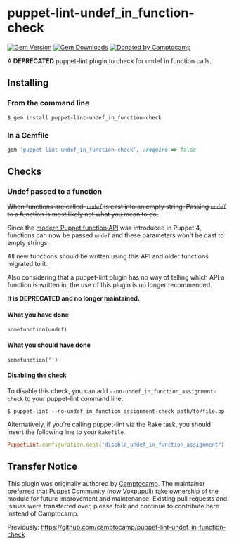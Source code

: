 puppet-lint-undef_in_function-check
===================================

[![Gem Version](https://img.shields.io/gem/v/puppet-lint-undef_in_function-check.svg)](https://rubygems.org/gems/puppet-lint-undef_in_function-check)
[![Gem Downloads](https://img.shields.io/gem/dt/puppet-lint-undef_in_function-check.svg)](https://rubygems.org/gems/puppet-lint-undef_in_function-check)
[![Donated by Camptocamp](https://img.shields.io/badge/donated%20by-camptocamp-fb7047.svg)](#transfer-notice)

A **DEPRECATED** puppet-lint plugin to check for undef in function calls.

## Installing

### From the command line

```shell
$ gem install puppet-lint-undef_in_function-check
```

### In a Gemfile

```ruby
gem 'puppet-lint-undef_in_function-check', :require => false
```

## Checks

### Undef passed to a function

~~When functions are called, `undef` is cast into an empty string. Passing `undef` to a function is most likely not what you mean to do.~~

Since the [modern Puppet function API](https://github.com/puppetlabs/puppet-specifications/blob/d2e1fcd91ed74270cbd51cf830f0338b1a10d7c4/language/func-api.md)
was introduced in Puppet 4, functions can now be passed `undef` and these parameters won't be cast to empty strings.

All new functions should be written using this API and older functions migrated to it.

Also considering that a puppet-lint plugin has no way of telling which API a function is written in, the use of this plugin is no longer recommended.

**It is DEPRECATED and no longer maintained.**

#### What you have done

```puppet
somefunction(undef)
```

#### What you should have done

```puppet
somefunction('')
```


#### Disabling the check

To disable this check, you can add `--no-undef_in_function_assignment-check` to your puppet-lint command line.

```shell
$ puppet-lint --no-undef_in_function_assignment-check path/to/file.pp
```

Alternatively, if you’re calling puppet-lint via the Rake task, you should insert the following line to your `Rakefile`.

```ruby
PuppetLint.configuration.send('disable_undef_in_function_assignment')
```

## Transfer Notice

This plugin was originally authored by [Camptocamp](http://www.camptocamp.com).
The maintainer preferred that Puppet Community (now [Voxpupuli](https://voxpupuli.org/)) take ownership of the module for future improvement and maintenance.
Existing pull requests and issues were transferred over, please fork and continue to contribute here instead of Camptocamp.

Previously: https://github.com/camptocamp/puppet-lint-undef_in_function-check
